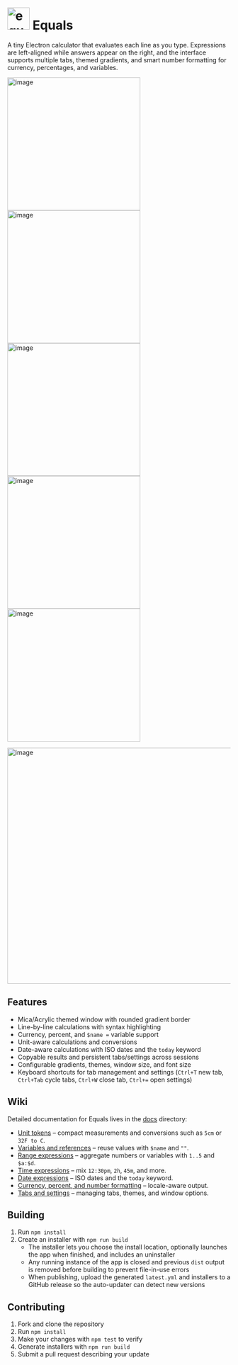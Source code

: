 # <img width="50px" alt="equals_v2" src="https://github.com/user-attachments/assets/4c92723e-6b67-4085-9bf6-1b22419367ae" /> Equals

A tiny Electron calculator that evaluates each line as you type. Expressions are left-aligned while answers appear on the right, and the interface supports multiple tabs, themed gradients, and smart number formatting for currency, percentages, and variables.

<img width="300" height="300" alt="image" src="https://github.com/user-attachments/assets/c8596c5b-bc9b-45e7-8ccf-73bb59c127f4" /> <img width="300" height="300" alt="image" src="https://github.com/user-attachments/assets/a94f2080-682e-4d49-bfcb-55c15cf17aa3" /> 
<img width="300" height="300" alt="image" src="https://github.com/user-attachments/assets/2e7de768-0c1c-4837-8ef4-a1db8fb65beb" /> <img width="300" height="300" alt="image" src="https://github.com/user-attachments/assets/75256c9a-4375-4aa1-9927-af7270932ff7" /> 
<img width="300" height="300" alt="image" src="https://github.com/user-attachments/assets/7ac6c637-dc82-402a-b8c6-4ff52a7f18dd" />

<img width="603" height="533" alt="image" src="https://github.com/user-attachments/assets/82eebbae-7237-4709-ba25-96968657db50" />



## Features
- Mica/Acrylic themed window with rounded gradient border
- Line-by-line calculations with syntax highlighting
- Currency, percent, and `$name =` variable support
- Unit-aware calculations and conversions
- Date-aware calculations with ISO dates and the `today` keyword
- Copyable results and persistent tabs/settings across sessions
- Configurable gradients, themes, window size, and font size
- Keyboard shortcuts for tab management and settings (`Ctrl+T` new tab, `Ctrl+Tab` cycle tabs, `Ctrl+W` close tab, `Ctrl+=` open settings)

## Wiki
Detailed documentation for Equals lives in the [docs](docs) directory:

- [Unit tokens](docs/units.md) – compact measurements and conversions such as `5cm` or `32F to C`.
- [Variables and references](docs/variables.md) – reuse values with `$name` and `""`.
- [Range expressions](docs/ranges.md) – aggregate numbers or variables with `1..5` and `$a:$d`.
- [Time expressions](docs/time.md) – mix `12:30pm`, `2h`, `45m`, and more.
- [Date expressions](docs/dates.md) – ISO dates and the `today` keyword.
- [Currency, percent, and number formatting](docs/formatting.md) – locale-aware output.
- [Tabs and settings](docs/interface.md) – managing tabs, themes, and window options.

## Building
1. Run `npm install`
2. Create an installer with `npm run build`
   - The installer lets you choose the install location, optionally launches the app when finished, and includes an uninstaller
   - Any running instance of the app is closed and previous `dist` output is removed before building to prevent file-in-use errors
   - When publishing, upload the generated `latest.yml` and installers to a GitHub release so the auto-updater can detect new versions

## Contributing
1. Fork and clone the repository
2. Run `npm install`
3. Make your changes with `npm test` to verify
4. Generate installers with `npm run build`
5. Submit a pull request describing your update

